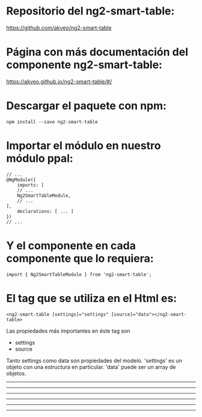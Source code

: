 # Repositorio del ng2-smart-table:
https://github.com/akveo/ng2-smart-table

# Página con más documentación del componente ng2-smart-table:
https://akveo.github.io/ng2-smart-table/#/

# Descargar el paquete con npm:
    npm install --save ng2-smart-table

# Importar el módulo en nuestro módulo ppal:
    // ...
    @NgModule({
        imports: [
        // ...
        Ng2SmartTableModule,
        // ...
    ],
        declarations: [ ... ]
    })
    // ...
# Y el componente en cada componente que lo requiera:
    import { Ng2SmartTableModule } from 'ng2-smart-table';

# El tag que se utiliza en el Html es:
    <ng2-smart-table [settings]="settings" [source]="data"></ng2-smart-table>

Las propiedades más importantes en éste tag son
- settings
- source

Tanto settings como data son propiedades del modelo.
'settings' es un objeto con una estructura en particular.
'data' puede ser un array de objetos.
***
***
***
***
***
***